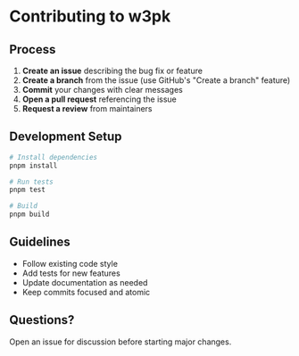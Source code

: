 # Contributing to w3pk

## Process

1. **Create an issue** describing the bug fix or feature
2. **Create a branch** from the issue (use GitHub's "Create a branch" feature)
3. **Commit** your changes with clear messages
4. **Open a pull request** referencing the issue
5. **Request a review** from maintainers

## Development Setup
```bash
# Install dependencies
pnpm install

# Run tests
pnpm test

# Build
pnpm build
```

## Guidelines

- Follow existing code style
- Add tests for new features
- Update documentation as needed
- Keep commits focused and atomic

## Questions?

Open an issue for discussion before starting major changes.